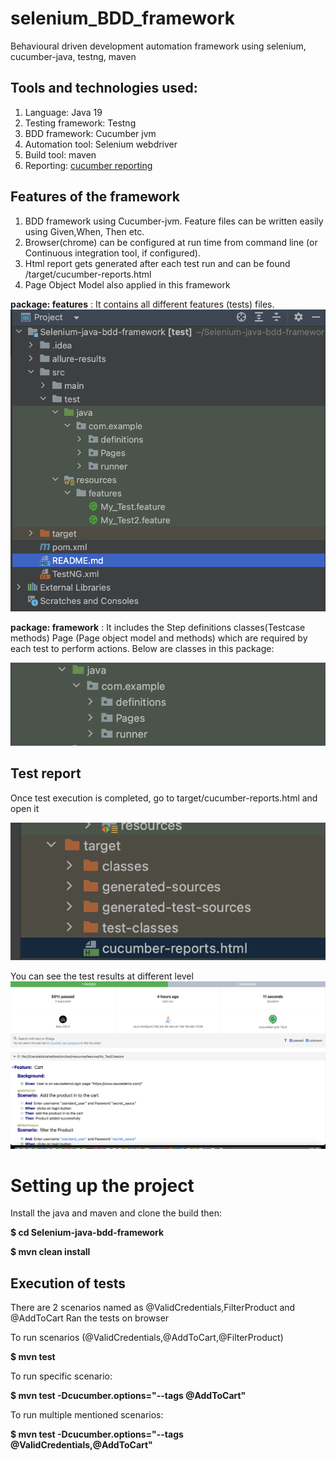 # selenium_BDD_framework

Behavioural driven development automation framework using selenium, cucumber-java, testng, maven


## Tools and technologies used:

1. Language: Java 19
2. Testing framework: Testng
3. BDD framework: Cucumber jvm
4. Automation tool: Selenium webdriver
5. Build tool: maven
6. Reporting: [cucumber reporting](https://github.com/damianszczepanik/cucumber-reporting)


## Features of the framework
1. BDD framework using Cucumber-jvm. Feature files can be written easily using Given,When, Then etc.
2. Browser(chrome) can be configured at run time  from command line (or Continuous integration tool, if configured).
3. Html report gets generated after each test run and can be found /target/cucumber-reports.html
4. Page Object Model also applied in this framework

**package: features** : It contains all different features (tests) files.
![Screenshot 2023-03-29 at 10.27.13 PM.png](images%2FScreenshot%202023-03-29%20at%2010.27.13%20PM.png)


**package: framework** : It includes the Step definitions classes(Testcase methods) Page (Page object model and methods) which are required by each test to perform actions. Below are classes in this package:

![Screenshot 2023-03-29 at 10.35.56 PM.png](images%2FScreenshot%202023-03-29%20at%2010.35.56%20PM.png)


## Test report ##

Once test execution is completed, go to target/cucumber-reports.html and open it

![Screenshot 2023-03-29 at 10.42.14 PM.png](images%2FScreenshot%202023-03-29%20at%2010.42.14%20PM.png)


You can see the test results at different level
![Screenshot 2023-03-29 at 10.45.39 PM.png](images%2FScreenshot%202023-03-29%20at%2010.45.39%20PM.png)


# Setting up the project

Install the java and maven and clone the build then:

**$ cd Selenium-java-bdd-framework**

**$ mvn clean install**



## Execution of tests
There are 2 scenarios named as @ValidCredentials,FilterProduct and @AddToCart Ran the tests on browser

To run scenarios (@ValidCredentials,@AddToCart,@FilterProduct)

**$ mvn test**

To run specific scenario:

**$ mvn test -Dcucumber.options="--tags @AddToCart"**

To run multiple mentioned scenarios:

**$ mvn test -Dcucumber.options="--tags @ValidCredentials,@AddToCart"**
